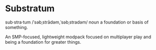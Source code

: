 # Substratum

sub·stra·tum
/ˈsəbˌstrādəm,ˈsəbˌstradəm/
noun
a foundation or basis of something.

An SMP-focused, lightweight modpack focused on multiplayer play and being a foundation for greater things. 
